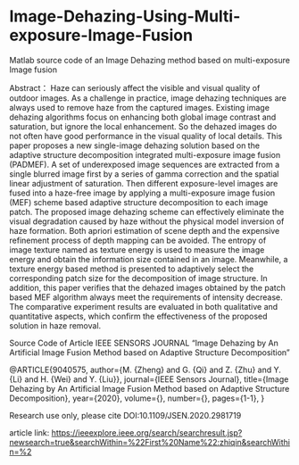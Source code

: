 # Image-Dehazing-Using-Multi-exposure-Image-Fusion
Matlab source code of an Image Dehazing method based on multi-exposure Image fusion

Abstract：
Haze can seriously affect the visible and visual quality of outdoor images. As a challenge in practice, image dehazing techniques are always used to remove haze from the captured images. Existing image dehazing algorithms focus on enhancing both global image contrast and saturation, but ignore the local enhancement. So the dehazed images do not often have good performance in the visual quality of local details. This paper proposes a new single-image dehazing solution based on the adaptive structure decomposition integrated multi-exposure image fusion (PADMEF). A set of underexposed image sequences are extracted from a single blurred image first by a series of gamma correction and the spatial linear adjustment of saturation. Then different exposure-level images are fused into a haze-free image by applying a multi-exposure image fusion (MEF) scheme based adaptive structure decomposition to each image patch. The proposed image dehazing scheme can effectively eliminate the visual degradation caused by haze without the physical model inversion of haze formation. Both apriori estimation of scene depth and the expensive refinement process of depth mapping can be avoided. The entropy of image texture named as texture energy is used to measure the image energy and obtain the information size contained in an image. Meanwhile, a texture energy based method is presented to adaptively select the corresponding patch size for the decomposition of image structure. In addition, this paper verifies that the dehazed images obtained by the patch based MEF algorithm always meet the requirements of intensity decrease. The comparative experiment results are evaluated in both qualitative and quantitative aspects, which confirm the effectiveness of the proposed solution in haze removal.



Source Code of Article IEEE SENSORS JOURNAL “Image Dehazing by An Artificial Image Fusion Method based on Adaptive Structure Decomposition” 

@ARTICLE{9040575,
  author={M. {Zheng} and G. {Qi} and Z. {Zhu} and Y. {Li} and H. {Wei} and Y. {Liu}},
  journal={IEEE Sensors Journal}, 
  title={Image Dehazing by An Artificial Image Fusion Method based on Adaptive Structure Decomposition}, 
  year={2020},
  volume={},
  number={},
  pages={1-1},
  }
  
Research use only, please cite DOI:10.1109/JSEN.2020.2981719


article link:
https://ieeexplore.ieee.org/search/searchresult.jsp?newsearch=true&searchWithin=%22First%20Name%22:zhiqin&searchWithin=%2
